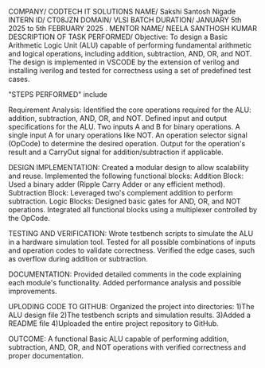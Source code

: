 COMPANY/ CODTECH IT SOLUTIONS NAME/ Sakshi Santosh Nigade INTERN ID/ CT08JZN DOMAIN/ VLSI BATCH DURATION/  JANUARY 5th 2025 to 5th FEBRUARY 2025 . MENTOR NAME/ NEELA SANTHOSH KUMAR DESCRIPTION OF TASK PERFORMED/ Objective: To design a Basic Arithmetic Logic Unit (ALU) capable of performing fundamental arithmetic and logical operations, including addition, subtraction, AND, OR, and NOT. The design is implemented in VSCODE by the extension of verilog and installing iverilog and tested for correctness using a set of predefined test cases.

"STEPS PERFORMED" include

Requirement Analysis: Identified the core operations required for the ALU: addition, subtraction, AND, OR, and NOT. Defined input and output specifications for the ALU. Two inputs A and B for binary operations. A single input A for unary operations like NOT. An operation selector signal (OpCode) to determine the desired operation. Output for the operation's result and a CarryOut signal for addition/subtraction if applicable.

DESIGN IMPLEMENTATION: Created a modular design to allow scalability and reuse. Implemented the following functional blocks: Addition Block: Used a binary adder (Ripple Carry Adder or any efficient method). Subtraction Block: Leveraged two's complement addition to perform subtraction. Logic Blocks: Designed basic gates for AND, OR, and NOT operations. Integrated all functional blocks using a multiplexer controlled by the OpCode.

TESTING AND VERIFICATION: Wrote testbench scripts to simulate the ALU in a hardware simulation tool. Tested for all possible combinations of inputs and operation codes to validate correctness. Verified the edge cases, such as overflow during addition or subtraction.

DOCUMENTATION: Provided detailed comments in the code explaining each module's functionality. Added performance analysis and possible improvements.

UPLODING CODE TO GITHUB: Organized the project into directories: 1)The ALU design file 2)The testbench scripts and simulation results. 3)Added a README file 4)Uploaded the entire project repository to GitHub.

OUTCOME: A functional Basic ALU capable of performing addition, subtraction, AND, OR, and NOT operations with verified correctness and proper documentation.
